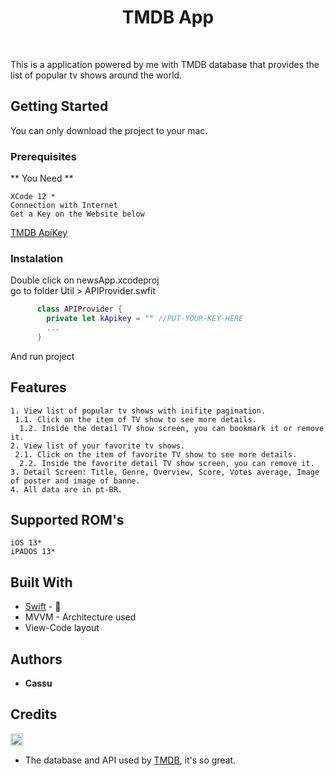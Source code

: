 <h1 align="center"> TMDB App </h1> <br>

This is a application powered by me with TMDB database that provides the list of popular tv shows around the world.

## Getting Started

You can only download the project to your mac.

### Prerequisites

** You Need **

```
XCode 12 *
Connection with Internet 
Get a Key on the Website below
```
[TMDB ApiKey](https://www.themoviedb.org/documentation/api)

### Instalation

Double click on newsApp.xcodeproj<br>
go to folder Util > APIProvider.swfit

```swift
      class APIProvider {
        private let kApikey = "" //PUT-YOUR-KEY-HERE
        ...
      }
```

And run project

## Features

```
1. View list of popular tv shows with inifite pagination.
 1.1. Click on the item of TV show to see more details.
  1.2. Inside the detail TV show screen, you can bookmark it or remove it.
2. View list of your favorite tv shows.
 2.1. Click on the item of favorite TV show to see more details.
  2.2. Inside the favorite detail TV show screen, you can remove it.
3. Detail Screen: Title, Genre, Overview, Score, Votes average, Image of poster and image of banne.
4. All data are in pt-BR.
```

## Supported ROM's 

```
iOS 13*
iPADOS 13*
```

## Built With

* [Swift](https://swift.org) - 
*  MVVM - Architecture used
*  View-Code layout

## Authors

* **Cassu**


## Credits
<code><img height="20" src="https://www.themoviedb.org/assets/2/v4/logos/v2/blue_long_2-9665a76b1ae401a510ec1e0ca40ddcb3b0cfe45f1d51b77a308fea0845885648.svg"></code>
* The database and API used by [TMDB](https://www.themoviedb.org/), it's so great.
